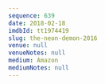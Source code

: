 ```yaml
---
sequence: 639
date: 2018-02-18
imdbId: tt1974419
slug: the-neon-demon-2016
venue: null
venueNotes: null
medium: Amazon
mediumNotes: null
---
```

